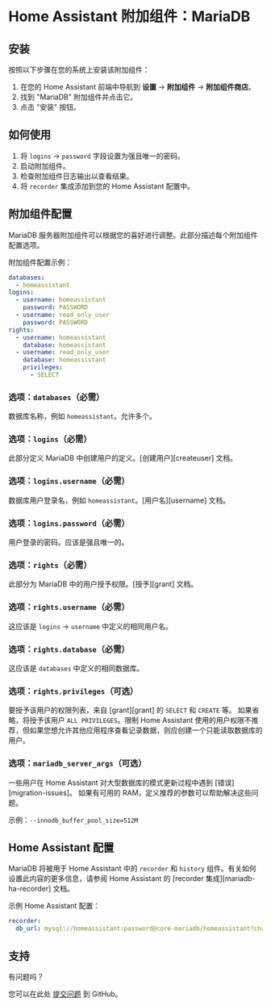# Home Assistant 附加组件：MariaDB

## 安装

按照以下步骤在您的系统上安装该附加组件：

1. 在您的 Home Assistant 前端中导航到 **设置** -> **附加组件** -> **附加组件商店**。
2. 找到 "MariaDB" 附加组件并点击它。
3. 点击 "安装" 按钮。

## 如何使用

1. 将 `logins` -> `password` 字段设置为强且唯一的密码。
2. 启动附加组件。
3. 检查附加组件日志输出以查看结果。
4. 将 `recorder` 集成添加到您的 Home Assistant 配置中。

## 附加组件配置

MariaDB 服务器附加组件可以根据您的喜好进行调整。此部分描述每个附加组件配置选项。

附加组件配置示例：

```yaml
databases:
  - homeassistant
logins:
  - username: homeassistant
    password: PASSWORD
  - username: read_only_user
    password: PASSWORD
rights:
  - username: homeassistant
    database: homeassistant
  - username: read_only_user
    database: homeassistant
    privileges:
      - SELECT
```

### 选项：`databases`（必需）

数据库名称，例如 `homeassistant`。允许多个。

### 选项：`logins`（必需）

此部分定义 MariaDB 中创建用户的定义。[创建用户][createuser] 文档。

### 选项：`logins.username`（必需）

数据库用户登录名，例如 `homeassistant`。[用户名][username] 文档。

### 选项：`logins.password`（必需）

用户登录的密码。应该是强且唯一的。

### 选项：`rights`（必需）

此部分为 MariaDB 中的用户授予权限。[授予][grant] 文档。

### 选项：`rights.username`（必需）

这应该是 `logins` -> `username` 中定义的相同用户名。

### 选项：`rights.database`（必需）

这应该是 `databases` 中定义的相同数据库。

### 选项：`rights.privileges`（可选）

要授予该用户的权限列表，来自 [grant][grant] 的 `SELECT` 和 `CREATE` 等。
如果省略，将授予该用户 `ALL PRIVILEGES`。限制 Home Assistant 使用的用户权限不推荐，但如果您想允许其他应用程序查看记录数据，则应创建一个只能读取数据库的用户。

### 选项：`mariadb_server_args`（可选）

一些用户在 Home Assistant 对大型数据库的模式更新过程中遇到 [错误][migration-issues]。
如果有可用的 RAM，定义推荐的参数可以帮助解决这些问题。

示例：`--innodb_buffer_pool_size=512M`

## Home Assistant 配置

MariaDB 将被用于 Home Assistant 中的 `recorder` 和 `history` 组件。有关如何设置此内容的更多信息，请参阅 Home Assistant 的 [recorder 集成][mariadb-ha-recorder] 文档。

示例 Home Assistant 配置：

```yaml
recorder:
  db_url: mysql://homeassistant:password@core-mariadb/homeassistant?charset=utf8mb4
```

## 支持

有问题吗？

您可以在此处 [提交问题][issue] 到 GitHub。

[aarch64-shield]: https://img.shields.io/badge/aarch64-yes-green.svg
[amd64-shield]: https://img.shields.io/badge/amd64-yes-green.svg
[armv7-shield]: https://img.shields.io/badge/armv7-yes-green.svg
[armhf-shield]: https://img.shields.io/badge/armhf-yes-green.svg
[i386-shield]: https://img.shields.io/badge/i386-yes-green.svg
[issue]: https://github.com/erik73/addon-mariadb/issues
[repository]: https://github.com/erik73/hassio-addons